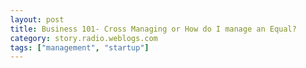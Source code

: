 ```yaml
---
layout: post
title: Business 101- Cross Managing or How do I manage an Equal?
category: story.radio.weblogs.com
tags: ["management", "startup"]
---
```

<head>
<meta http-equiv="Content-Type" content="text/html; charset=UTF-8">
    <meta http-equiv="Expires" content="Mon, 01 Jan 1990 01:00:00 GMT">
    <title>Business 101: Cross Managing or How do I manage an Equal?</title>
    <style type="text/css">
      body {
        margin-top: 0px;
        margin-left: 0px;
        margin-right: 0px;
        margin-bottom: 0px;
        }

      body, td, p {
        font-family: verdana, sans-serif;
        font-size: 90%;
        }

      h2 { 
        font-family: Verdana, Arial, Helvetica, sans-serif; font-size: 24px; font-weight: bold
        }
      .header {
        font-family: Verdana, Arial, Helvetica, sans-serif; font-size: 40px; font-weight: bold
        }
      .realsmall {
        font-family: Verdana, Arial, Helvetica, sans-serif; font-size: 9px;
        }
      .small {
        font-family: Verdana, Arial, Helvetica, sans-serif; font-size: 10px;
        }
      </style>
    </head>

| 

 |

| ![](http://radio.weblogs.com/0103807/images/trans60x60.gif)  
 | Last updated: 7/6/2002; 1:13:58 PM  
 | ![](http://radio.weblogs.com/0103807/images/trans60x60.gif) |

| ![](http://radio.weblogs.com/0103807/images/trans60x1.gif)  
 | 

<font size="+3"><b><a href="http://radio.weblogs.com/0103807/" style="color:black; text-decoration:none">The FuzzyBlog!</a></b></font>  
_Marketing 101. Consulting 101. PHP Consulting. Random geeky stuff. I Blog Therefore I Am._

<font size="+1"><b>Business 101: Cross Managing or How do I manage an Equal?</b></font>

We've all heard of the idea of managing up i.e. when you manage your own boss.&nbsp; And then there's the normal concept of&nbsp;managing down when you manage people that report to you.&nbsp; This article introduces the idea of "cross managing" or managing people that are your equals, generally your business partner.&nbsp; So how do you manage an equal?&nbsp; Simple:

**You don't**.&nbsp;

Let me clarify.&nbsp; I'm actually not certain that, at least for really smart, people, that they are even manageable.&nbsp; And, when they are your equals, it's a lot harder.&nbsp; This essay talks about the issues and draws from two experiences of mine:

- My first partner, Brian in NTERGAID 
- My current partner, Gretchen, in The FuzzyGroup and our work with eVectors

Given my belief that partners need to be [equal](http://radio.weblogs.com/0103807/stories/2002/06/28/consulting101Partners.html), this is something that I have had quite a bit of experience with; perhaps these tips will be useful to someone.

## My Background

**NOTE:** If you are a long time reader, you probably know this and feel free to, quite joyously, skip ahead.

I've been managing people either my whole life, since I grew up as the boss' son in a [family corporation](http://www.byy.com/), or since I was 19 when I founded my first real company (actually my 2nd business) in 1987.&nbsp; That company, NTERGAID, we took from nothing, with no capital, to just under $1 million in sales and then sold it successfully to a publicly traded company in Cambridge, MA, Dataware.&nbsp; After that I failed at a startup and then joined a&nbsp; dot com, Mascot, worked my way up to VP of Engineering within 5 months and then left in abject and total disgust.&nbsp; Here are the numbers of staff that I have managed:

- NTERGAID - 15 by the end 
- Dataware - My team was about 25 people in size, 5 locations, 2 continents, at least 2 time zones.&nbsp; Less than fun.
- Mascot - Overall Company \> 175 at the end, my engineering group was between 35 and 45 depending on how you count consultants

So I have some background in management (and a degree in it) and people seem to [like](http://www.fuzzygroup.com/fanmail/#mascotscans) how I do things.&nbsp; But managing people who are subordinates, at least in a work context, is very, very different from managing people who are your equals.

## So... How Do You Manage an Equal?

The first thing to understand is that the very concept of "managing your equal" is just bizarre.&nbsp; Your equal shouldn't be managed.&nbsp; Perhaps **guided** is a better term.&nbsp; The way I look at it is that I report to Gretchen and she reports to me -- but do I manage her?&nbsp; No.&nbsp; Not at all.&nbsp; She manages herself and I give input into the process.

So here's how I do it currently and have honed over 10 years of being in this situation:

1. **Respect Thy Partner**.&nbsp; In every single way possible.&nbsp; At all times.&nbsp; I mean this very seriously.&nbsp; The only way that equals can work together is by respecting each other.   
  
2. **Never Lose Your Temper**.&nbsp; When you come right down to it there just aren't a lot of things worth getting tremendously upset about -- and, when you do, it rarely, if ever, helps.   
  
3. **Apologize**.&nbsp; When you do, inevitably, lose your temper, apologize as soon as possible.   
  
4. **Let Them Make Their Own Decisions** --&nbsp;But Give Them All The Data.&nbsp; Here's an example -- we just had the July 4th holiday here in the states.&nbsp; Gretchen previously had plans but when something interesting, and potentially very significant, popped up at the last minute, I didn't tell her what to do.&nbsp; I didn't even ask her to skip her plans.&nbsp; I gave her the facts and let her make the decision (she chose to work).&nbsp; If it had been an absolute emergency then I probably would have asked; Not Required - asked.&nbsp; If your partner is a responsible person then they will almost always do the right thing when needed.&nbsp; If they aren't responsible then perhaps you have an issue.   
  
5. **Make All Information Public**.&nbsp; In my opinion, the single best way to manage a partner is very, very simple -- you make everything public.&nbsp; Here's another example -- I recently mentioned that I was rebuilding our internal task system.&nbsp; What I have been doing is moving everything off to the web so that we're not just stuffing things into Outlook or some other system where Person A can't see Person B's tasks.&nbsp; Why?&nbsp; Well, if everything is public then it's a lot easier for Person A to make their own decisions or "Oh I see that Gretchen has 40 tasks remaining for the BLN project.&nbsp; Maybe I ought to be more available so she can get those done since I'm down to 14".&nbsp;   
  
6. **Let Them Know Your Committment**.&nbsp; I'm not at all a fan of when someone keeps telling me "Oh I was working last night until midnight".&nbsp; When someone does it repeatedly, it always feels to me like they are blowing their own horn.&nbsp; I do believe, however, that you can do this in a more subtle fashion so that your partner knows how hard (or NOT hard) that you have been working.&nbsp; This is a really useful technique because it can set up a subtle competitive effect where Partner A tries to match Partner B.&nbsp; You should bear in mind, however, that people working an equal number of hours isn't necessarily required.&nbsp; People are different -- and they have different motivations at different times in their lives.&nbsp; Sometimes additional work is a very deliberate choice by one of the partners and it doesn't have to be matched.   
  
7. **Put it in Writing.&nbsp;&nbsp;** As anyone who has ever worked with me knows, I send lots of email.&nbsp; Lots.&nbsp; Why?&nbsp; Because putting things in writing, if you can write even slightly well, tends to eliminate confusion.&nbsp; It also makes it so that people can go back to things (sure we all remember stuff -- often incorrectly).&nbsp; One of the nicest things about email is that it gives a record.&nbsp; And, one of the reasons why people love Outlook, warts, flaws, the RAM pig that it is, silly design choices and all, is Sent Items.&nbsp; By default Outlook never throws anything away.&nbsp; I have every email I've ever sent back to August of 1996.&nbsp; This has been invaluable more times than I can recount.&nbsp; I try never to do it in a "I told you so" sort of way, but in a "what did we agree on sort of way" or a "here's what we discussed way".   
  
8. **Talk**.&nbsp; Although at different times in my past I've been accused of being a poor communicator, this isn't the case in this context.&nbsp; I'm&nbsp;a firm believer in putting all issues out on the table and getting them addressed in real time or near real time.&nbsp; I try to never walk away angry or with something unresolved.&nbsp; Sure this can make some of the times we have an issue "talky".&nbsp; Big deal.&nbsp; This is part and parcel of what you need to do to "manage" a partner.

### Conclusion

I guess the summary of all this would be:

**You don't manage a partner.&nbsp;   
You set the circumstances up so that they can manage themselves with input from you.**

  
  

<script language="JavaScript" type="text/javascript"><!--
	var imageUrl = "http://subhonker6.userland.com/weblogStats/count.gif";
	var imageTag = "<img src=\"" + imageUrl + "?group=radio1&usernum=103807&referer=" + escape (document.referrer) + "\" height=\"1\" width=\"1\">";
	document.write (imageTag);
	//--></script>

 | ![](http://radio.weblogs.com/0103807/images/trans60x1.gif)  
 |
| ![](http://radio.weblogs.com/0103807/images/trans60x60.gif)  
 | Copyright 2002 © The FuzzyStuff  
 | ![](http://radio.weblogs.com/0103807/images/trans60x60.gif)  
 |

